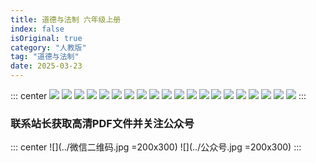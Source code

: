 ```yaml
---
title: 道德与法制 六年级上册
index: false
isOriginal: true
category: "人教版"
tag: "道德与法制"
date: 2025-03-23
---
```


::: center
![](./道德与法治六年级上册/人教版道德与法治六年级上册_00.png)
![](./道德与法治六年级上册/人教版道德与法治六年级上册_03.png)
![](./道德与法治六年级上册/人教版道德与法治六年级上册_10.png)
![](./道德与法治六年级上册/人教版道德与法治六年级上册_13.png)
![](./道德与法治六年级上册/人教版道德与法治六年级上册_14.png)
![](./道德与法治六年级上册/人教版道德与法治六年级上册_22.png)
![](./道德与法治六年级上册/人教版道德与法治六年级上册_30.png)
![](./道德与法治六年级上册/人教版道德与法治六年级上册_32.png)
![](./道德与法治六年级上册/人教版道德与法治六年级上册_35.png)
![](./道德与法治六年级上册/人教版道德与法治六年级上册_56.png)
![](./道德与法治六年级上册/人教版道德与法治六年级上册_58.png)
![](./道德与法治六年级上册/人教版道德与法治六年级上册_67.png)
![](./道德与法治六年级上册/人教版道德与法治六年级上册_70.png)
![](./道德与法治六年级上册/人教版道德与法治六年级上册_71.png)
![](./道德与法治六年级上册/人教版道德与法治六年级上册_73.png)
![](./道德与法治六年级上册/人教版道德与法治六年级上册_81.png)
![](./道德与法治六年级上册/人教版道德与法治六年级上册_82.png)
![](./道德与法治六年级上册/人教版道德与法治六年级上册_84.png)
![](./道德与法治六年级上册/人教版道德与法治六年级上册_89.png)
![](./道德与法治六年级上册/人教版道德与法治六年级上册_93.png)
:::

### 联系站长获取高清PDF文件并关注公众号
::: center
![](../微信二维码.jpg =200x300)
![](../公众号.jpg =200x300)
:::
